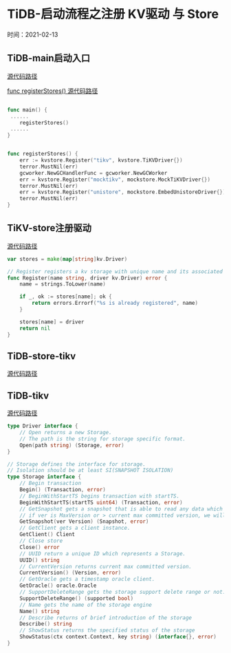 # TiDB-启动流程之注册 KV驱动 与 Store 

时间：2021-02-13   

## TiDB-main启动入口  

[源代码路径](https://github.com/pingcap/tidb/blob/d6a2b9a372edd3638c0ed88e1d2a5e6b702a69ed/tidb-server/main.go#L166)

[func registerStores() 源代码路径](https://github.com/pingcap/tidb/blob/d6a2b9a372edd3638c0ed88e1d2a5e6b702a69ed/tidb-server/main.go#L249)

```go  

func main() {
 ......
	registerStores()
 ......
}


func registerStores() {
	err := kvstore.Register("tikv", kvstore.TiKVDriver{})
	terror.MustNil(err)
	gcworker.NewGCHandlerFunc = gcworker.NewGCWorker
	err = kvstore.Register("mocktikv", mockstore.MockTiKVDriver{})
	terror.MustNil(err)
	err = kvstore.Register("unistore", mockstore.EmbedUnistoreDriver{})
	terror.MustNil(err)
}
```

## TiKV-store注册驱动

[源代码路径](https://github.com/pingcap/tidb/blob/d6a2b9a372edd3638c0ed88e1d2a5e6b702a69ed/store/store.go#L30)

```go
var stores = make(map[string]kv.Driver)

// Register registers a kv storage with unique name and its associated Driver.
func Register(name string, driver kv.Driver) error {
	name = strings.ToLower(name)

	if _, ok := stores[name]; ok {
		return errors.Errorf("%s is already registered", name)
	}

	stores[name] = driver
	return nil
}
```



## TiDB-store-tikv 


[源代码路径](https://github.com/pingcap/tidb/blob/631dbfdc3215a6c448b3e50ed57952f072681cb3/store/tikv/kv.go#L54)


## TiDB-tikv 
[源代码路径](https://github.com/pingcap/tidb/blob/d6a2b9a372edd3638c0ed88e1d2a5e6b702a69ed/kv/kv.go#L457)
```go
type Driver interface {
	// Open returns a new Storage.
	// The path is the string for storage specific format.
	Open(path string) (Storage, error)
}

// Storage defines the interface for storage.
// Isolation should be at least SI(SNAPSHOT ISOLATION)
type Storage interface {
	// Begin transaction
	Begin() (Transaction, error)
	// BeginWithStartTS begins transaction with startTS.
	BeginWithStartTS(startTS uint64) (Transaction, error)
	// GetSnapshot gets a snapshot that is able to read any data which data is <= ver.
	// if ver is MaxVersion or > current max committed version, we will use current version for this snapshot.
	GetSnapshot(ver Version) (Snapshot, error)
	// GetClient gets a client instance.
	GetClient() Client
	// Close store
	Close() error
	// UUID return a unique ID which represents a Storage.
	UUID() string
	// CurrentVersion returns current max committed version.
	CurrentVersion() (Version, error)
	// GetOracle gets a timestamp oracle client.
	GetOracle() oracle.Oracle
	// SupportDeleteRange gets the storage support delete range or not.
	SupportDeleteRange() (supported bool)
	// Name gets the name of the storage engine
	Name() string
	// Describe returns of brief introduction of the storage
	Describe() string
	// ShowStatus returns the specified status of the storage
	ShowStatus(ctx context.Context, key string) (interface{}, error)
}
```



